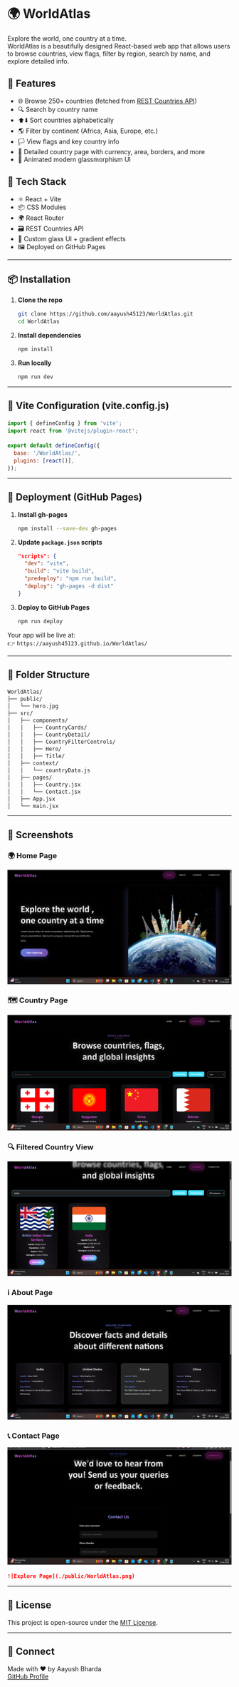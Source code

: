 
# 🌍 WorldAtlas

Explore the world, one country at a time.  
WorldAtlas is a beautifully designed React-based web app that allows users to browse countries, view flags, filter by region, search by name, and explore detailed info.


## 🚀 Features

- 🌐 Browse 250+ countries (fetched from [REST Countries API](https://restcountries.com))
- 🔍 Search by country name
- ⬆️⬇️ Sort countries alphabetically
- 🌎 Filter by continent (Africa, Asia, Europe, etc.)
- 🏳️ View flags and key country info
- 📄 Detailed country page with currency, area, borders, and more
- 💅 Animated modern glassmorphism UI

## 🔧 Tech Stack

- ⚛️ React + Vite
- 📦 CSS Modules
- 🌍 React Router
- 🗃️ REST Countries API
- 🎨 Custom glass UI + gradient effects
- 🖼️ Deployed on GitHub Pages

---

## 📦 Installation

1. **Clone the repo**
   ```bash
   git clone https://github.com/aayush45123/WorldAtlas.git
   cd WorldAtlas
   ```

2. **Install dependencies**
   ```bash
   npm install
   ```

3. **Run locally**
   ```bash
   npm run dev
   ```

---

## 🔧 Vite Configuration (vite.config.js)

```js
import { defineConfig } from 'vite';
import react from '@vitejs/plugin-react';

export default defineConfig({
  base: '/WorldAtlas/',
  plugins: [react()],
});
```

---

## 🚀 Deployment (GitHub Pages)

1. **Install gh-pages**
   ```bash
   npm install --save-dev gh-pages
   ```

2. **Update `package.json` scripts**
   ```json
   "scripts": {
     "dev": "vite",
     "build": "vite build",
     "predeploy": "npm run build",
     "deploy": "gh-pages -d dist"
   }
   ```

3. **Deploy to GitHub Pages**
   ```bash
   npm run deploy
   ```

Your app will be live at:  
👉 `https://aayush45123.github.io/WorldAtlas/`

---

## 📁 Folder Structure

```
WorldAtlas/
├── public/
│   └── hero.jpg
├── src/
│   ├── components/
│   │   ├── CountryCards/
│   │   ├── CountryDetail/
│   │   ├── CountryFilterControls/
│   │   ├── Hero/
│   │   ├── Title/
│   ├── context/
│   │   └── countryData.js
│   ├── pages/
│   │   ├── Country.jsx
│   │   └── Contact.jsx
│   ├── App.jsx
│   └── main.jsx
```

---

## 📸 Screenshots

### 🌍 Home Page
![Home Page](images/home.png)

### 🗺️ Country Page
![Country Page](images/country.png)

### 🔍 Filtered Country View
![Filtered Country](images/filteredCountry.png)

### ℹ️ About Page
![About Page](images/about.png)

### 📞 Contact Page
![Contact Page](images/contact.png)


```md
![Explore Page](./public/WorldAtlas.png)
```

---

## 📜 License

This project is open-source under the [MIT License](LICENSE).

---

## 🤝 Connect

Made with ❤️ by Aayush Bharda  
[GitHub Profile](https://github.com/aayush45123)
